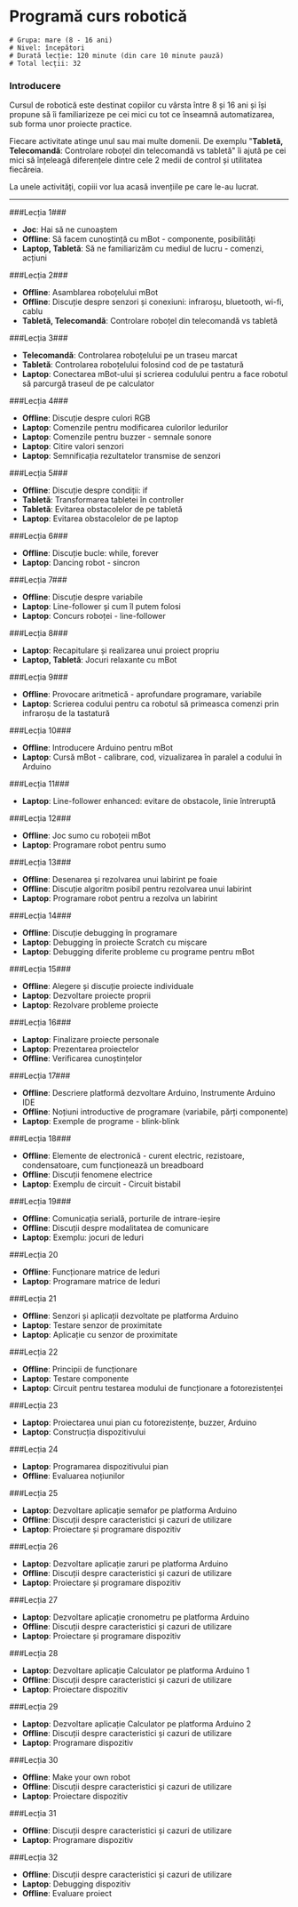 # Programă curs robotică

    # Grupa: mare (8 - 16 ani)
    # Nivel: începători
    # Durată lecție: 120 minute (din care 10 minute pauză)
    # Total lecții: 32

### Introducere

Cursul de robotică este destinat copiilor cu vârsta între 8 și 16 ani și își propune să îi familiarizeze pe cei mici cu tot ce înseamnă automatizarea, sub forma unor proiecte practice.

Fiecare activitate atinge unul sau mai multe domenii. De exemplu "**Tabletă, Telecomandă**: Controlare roboțel din telecomandă vs tabletă" îi ajută pe cei mici să înțeleagă diferențele dintre cele 2 medii de control și utilitatea fiecăreia.

La unele activități, copiii vor lua acasă invențiile pe care le-au lucrat.

---

###Lecția 1###
* **Joc**: Hai să ne cunoaștem
* **Offline**: Să facem cunoștință cu mBot - componente, posibilități
* **Laptop, Tabletă**: Să ne familiarizăm cu mediul de lucru - comenzi, acțiuni

###Lecția 2###
* **Offline**: Asamblarea roboțelului mBot
* **Offline**: Discuție despre senzori și conexiuni: infraroșu, bluetooth, wi-fi, cablu
* **Tabletă, Telecomandă**: Controlare roboțel din telecomandă vs tabletă

###Lecția 3###
* **Telecomandă**: Controlarea roboțelului pe un traseu marcat
* **Tabletă**: Controlarea roboțelului folosind cod de pe tastatură
* **Laptop**: Conectarea mBot-ului și scrierea codulului pentru a face robotul să parcurgă traseul de pe calculator

###Lecția 4###
* **Offline**: Discuție despre culori RGB
* **Laptop**: Comenzile pentru modificarea culorilor ledurilor
* **Laptop**: Comenzile pentru buzzer - semnale sonore
* **Laptop**: Citire valori senzori
* **Laptop**: Semnificația rezultatelor transmise de senzori

###Lecția 5###
* **Offline**: Discuție despre condiții: if
* **Tabletă**: Transformarea tabletei în controller
* **Tabletă**: Evitarea obstacolelor de pe tabletă
* **Laptop**: Evitarea obstacolelor de pe laptop

###Lecția 6###
* **Offline**: Discuție bucle: while, forever
* **Laptop**: Dancing robot - sincron

###Lecția 7###
* **Offline**: Discuție despre variabile
* **Laptop**: Line-follower și cum îl putem folosi
* **Laptop**: Concurs roboței - line-follower

###Lecția 8###
* **Laptop**: Recapitulare și realizarea unui proiect propriu
* **Laptop, Tabletă**: Jocuri relaxante cu mBot

###Lecția 9###
* **Offline**: Provocare aritmetică - aprofundare programare, variabile
* **Laptop**: Scrierea codului pentru ca robotul să primeasca comenzi prin infraroșu de la tastatură

###Lecția 10###
* **Offline**: Introducere Arduino pentru mBot
* **Laptop**: Cursă mBot - calibrare, cod, vizualizarea în paralel a codului în Arduino

###Lecția 11###
* **Laptop**: Line-follower enhanced: evitare de obstacole, linie întreruptă

###Lecția 12###
* **Offline**: Joc sumo cu roboțeii mBot
* **Laptop**: Programare robot pentru sumo

###Lecția 13###
* **Offline**: Desenarea și rezolvarea unui labirint pe foaie
* **Offline**: Discuție algoritm posibil pentru rezolvarea unui labirint
* **Laptop**: Programare robot pentru a rezolva un labirint

###Lecția 14###
* **Offline**: Discuție debugging în programare
* **Laptop**: Debugging în proiecte Scratch cu mișcare
* **Laptop**: Debugging diferite probleme cu programe pentru mBot

###Lecția 15###
* **Offline**: Alegere și discuție proiecte individuale
* **Laptop**: Dezvoltare proiecte proprii
* **Laptop**: Rezolvare probleme proiecte

###Lecția 16###
* **Laptop**: Finalizare proiecte personale
* **Laptop**: Prezentarea proiectelor
* **Offline**: Verificarea cunoștințelor

###Lecția 17###
* **Offline**: Descriere platformă dezvoltare Arduino, Instrumente Arduino IDE
* **Offline**: Noțiuni introductive de programare (variabile, părți componente)
* **Laptop**: Exemple de programe - blink-blink

###Lecția 18###
* **Offline**: Elemente de electronică - curent electric, rezistoare, condensatoare, cum funcționează un breadboard
* **Offline**: Discuții fenomene electrice
* **Laptop**: Exemplu de circuit - Circuit bistabil

###Lecția 19###
* **Offline**: Comunicația serială, porturile de intrare-ieșire
* **Offline**: Discuții despre modalitatea de comunicare
* **Laptop**: Exemplu: jocuri de leduri

###Lecția 20
* **Offline**: Funcționare matrice de leduri
* **Laptop**: Programare matrice de leduri

###Lecția 21
* **Offline**: Senzori și aplicații dezvoltate pe platforma Arduino
* **Laptop**: Testare senzor de proximitate
* **Laptop**: Aplicație cu senzor de proximitate

###Lecția 22
* **Offline**: Principii de funcționare
* **Laptop**: Testare componente
* **Laptop**: Circuit pentru testarea modului de funcționare a fotorezistenței

###Lecția 23
* **Laptop**:  Proiectarea unui pian cu fotorezistențe, buzzer, Arduino
* **Laptop**:  Construcția dispozitivului

###Lecția 24
* **Laptop**: Programarea dispozitivului pian
* **Offline**: Evaluarea noțiunilor

###Lecția 25
* **Laptop**: Dezvoltare aplicație semafor pe platforma Arduino
* **Offline**: Discuții despre caracteristici și cazuri de utilizare
* **Laptop**: Proiectare și programare dispozitiv

###Lecția 26
* **Laptop**: Dezvoltare aplicație zaruri pe platforma Arduino
* **Offline**: Discuții despre caracteristici și cazuri de utilizare
* **Laptop**: Proiectare și programare dispozitiv

###Lecția 27
* **Laptop**: Dezvoltare aplicație cronometru pe platforma Arduino    
* **Offline**: Discuții despre caracteristici și cazuri de utilizare
* **Laptop**: Proiectare și programare dispozitiv

###Lecția 28
* **Laptop**: Dezvoltare aplicație Calculator pe platforma Arduino 1
* **Offline**: Discuții despre caracteristici și cazuri de utilizare
* **Laptop**: Proiectare dispozitiv

###Lecția 29
* **Laptop**: Dezvoltare aplicație Calculator pe platforma Arduino 2
* **Offline**: Discuții despre caracteristici și cazuri de utilizare
* **Laptop**: Programare dispozitiv

###Lecția 30
* **Offline**: Make your own robot 
* **Offline**: Discuții despre caracteristici și cazuri de utilizare
* **Laptop**:  Proiectare dispozitiv

###Lecția 31
* **Offline**: Discuții despre caracteristici și cazuri de utilizare
* **Laptop**: Programare dispozitiv

###Lecția 32
* **Offline**: Discuții despre caracteristici și cazuri de utilizare
* **Laptop**: Debugging dispozitiv
* **Offline**: Evaluare proiect
